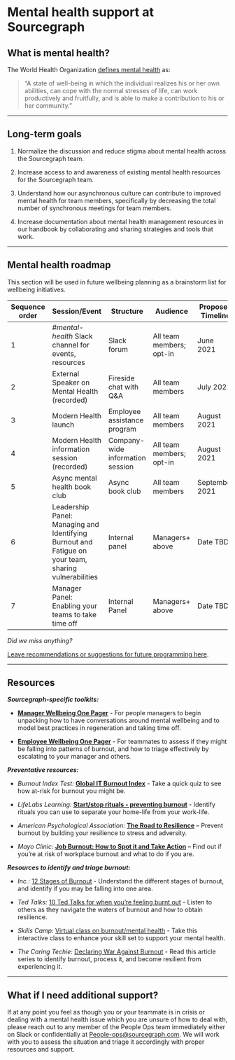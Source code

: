 # Mental health support at Sourcegraph

## What is mental health?

The World Health Organization [defines mental health](https://www.who.int/news-room/fact-sheets/detail/mental-health-strengthening-our-response) as:

> “A state of well-being in which the individual realizes his or her own
> abilities, can cope with the normal stresses of life, can work
> productively and fruitfully, and is able to make a contribution to his
> or her community.”

____________________________________________________________________________

## Long-term goals

1. Normalize the discussion  and reduce stigma about mental health across the Sourcegraph
    team.
    
2.  Increase access to and awareness of existing mental health resources for the Sourcegraph team.
    
3.  Understand how our asynchronous culture can contribute to improved mental health for team members, specifically by decreasing the total number of synchronous meetings for team members.
    
4.  Increase documentation about mental health management resources in our handbook by collaborating and sharing strategies and tools that work.

____________________________________________________________________________
    

## Mental health roadmap

This section will be used in future wellbeing planning as a brainstorm list for wellbeing initiatives.

| **Sequence order** | **Session/Event**                                            | **Structure**                    | **Audience**             | **Proposed Timeline** | **Status**        |
| ------------------ | ------------------------------------------------------------ | -------------------------------- | ------------------------ | --------------------- | ----------------- |
| 1                  | *#mental-health* Slack channel for events, resources         | Slack forum                      | All team members; opt-in | June 2021             | Complete       |
| 2                  | External Speaker on Mental Health (recorded)                       | Fireside chat with Q&A           | All team members         | July 2021             | Complete |
| 3                  | Modern Health launch                                         | Employee assistance program      | All team members         | August 2021           | Launching August 10th       |
| 4                  | Modern Health information session (recorded)                 | Company-wide information session | All team members; opt-in | August 2021           | Launching August 11th       |
| 5                  | Async mental health book club                                | Async book club                  | All team members         | September 2021              | Sourcing ideas   |
| 6                  | Leadership Panel: Managing and Identifying Burnout and Fatigue on your team, sharing vulnerabilities | Internal panel                   | Managers+ above          | Date TBD              | Not yet started   |
| 7                  | Manager Panel: Enabling your teams to take time off          | Internal Panel                   | Managers+ above          | Date TBD              | Not yet started   |

*Did we miss anything?*  

[Leave recommendations or suggestions for future programming here](https://docs.google.com/forms/d/e/1FAIpQLSciB1Xt5fPixHChfANKIfOUwAn2MukWbhV1KT5keAeAEVwaEg/viewform?usp=sf_link).  
  
____________________________________________________________________________


## Resources

  
***Sourcegraph-specific toolkits:***

-   [**Manager Wellbeing One Pager**](https://docs.google.com/presentation/d/1b922F2o4cUoluIx-lOzQph_LZSas2Jl1dNdJ4awyAls/edit?usp=sharing) - For people managers to begin unpacking how to have conversations around mental wellbeing and to model best practices in regeneration and taking time off.
    
-   [**Employee Wellbeing One Pager**](https://docs.google.com/presentation/d/147Fh7XKy2VvNWZmtyLLpQb1tei1A1267nUTlhKuj2xM/edit?usp=sharing)  - For teammates to assess if they might be falling into patterns of burnout, and how to triage effectively by escalating to your manager and others.
    

  
***Preventative resources:***

-   *Burnout Index Test:*  [**Global IT Burnout Index**](https://burnoutindex.yerbo.co/) - Take a quick quiz to see how at-risk for burnout you might be.
    
-   *LifeLabs Learning:*  [**Start/stop rituals - preventing burnout**](https://ideas.lifelabslearning.com/prevent-burnout) - Identify rituals you can use to separate your home-life from your work-life.
    
-   *American Psychological Association:* [**The Road to Resilience**](https://www.apa.org/topics/resilience) – Prevent burnout by building your resilience to stress and adversity.
    
-   *Mayo Clinic:* [**Job Burnout: How to Spot it and Take Action**](https://www.mayoclinic.org/healthy-lifestyle/adult-health/in-depth/burnout/art-20046642) – Find out if you’re at risk of workplace burnout and what to do if you are.
    

  

***Resources to identify and triage burnout:***

 -   *Inc.:* [12 Stages of Burnout](https://www.inc.com/jessica-stillman/the-12-stages-of-burnout-according-to-psychologist.html) - Understand the different stages of burnout, and identify if you may be falling into one area.
    
 -   *Ted Talks:* [10 Ted Talks for when you’re feeling burnt out](https://www.ted.com/playlists/245/talks_for_when_you_feel_totall) - Listen to others as they navigate the waters of burnout and how to obtain resilience.
    
 -   *Skills Camp:* [Virtual class on burnout/mental health](https://www.skillscamp.co/skills/) - Take this interactive class to enhance your skill set to support your mental health.
    
 - *The Caring Techie:* [Declaring War Against Burnout](https://thecaringtechie.substack.com/p/burnout-in-tech-part-1-declaring) - Read this article series to identify burnout, process it, and become resilient from experiencing it.

____________________________________________________________________________

## What if I need additional support?

  
If at any point you feel as though you or your teammate is in crisis or dealing with a mental health issue which you are unsure of how to deal with, please reach out to any member of the People Ops team immediately either on Slack or confidentially at People-ops@sourcegraph.com. We will work with you to assess the situation and triage it accordingly with proper resources and support. 
